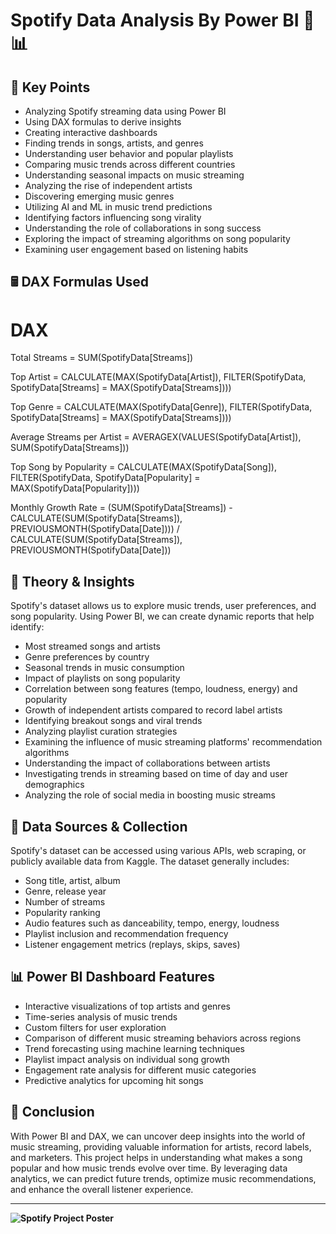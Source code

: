 # Spotify Data Analysis By Power BI 🎵📊

## 📌 Key Points
- Analyzing Spotify streaming data using Power BI
- Using DAX formulas to derive insights
- Creating interactive dashboards
- Finding trends in songs, artists, and genres
- Understanding user behavior and popular playlists
- Comparing music trends across different countries
- Understanding seasonal impacts on music streaming
- Analyzing the rise of independent artists
- Discovering emerging music genres
- Utilizing AI and ML in music trend predictions
- Identifying factors influencing song virality
- Understanding the role of collaborations in song success
- Exploring the impact of streaming algorithms on song popularity
- Examining user engagement based on listening habits

## 🖩 DAX Formulas Used
# DAX
Total Streams = SUM(SpotifyData[Streams])

Top Artist = CALCULATE(MAX(SpotifyData[Artist]), 
    FILTER(SpotifyData, SpotifyData[Streams] = MAX(SpotifyData[Streams])))

Top Genre = CALCULATE(MAX(SpotifyData[Genre]), 
    FILTER(SpotifyData, SpotifyData[Streams] = MAX(SpotifyData[Streams])))

Average Streams per Artist = AVERAGEX(VALUES(SpotifyData[Artist]), 
    SUM(SpotifyData[Streams]))

Top Song by Popularity = CALCULATE(MAX(SpotifyData[Song]), 
    FILTER(SpotifyData, SpotifyData[Popularity] = MAX(SpotifyData[Popularity])))

Monthly Growth Rate = (SUM(SpotifyData[Streams]) - 
    CALCULATE(SUM(SpotifyData[Streams]), PREVIOUSMONTH(SpotifyData[Date]))) / 
    CALCULATE(SUM(SpotifyData[Streams]), PREVIOUSMONTH(SpotifyData[Date]))


## 📖 Theory & Insights
Spotify's dataset allows us to explore music trends, user preferences, and song popularity. Using Power BI, we can create dynamic reports that help identify:
- Most streamed songs and artists
- Genre preferences by country
- Seasonal trends in music consumption
- Impact of playlists on song popularity
- Correlation between song features (tempo, loudness, energy) and popularity
- Growth of independent artists compared to record label artists
- Identifying breakout songs and viral trends
- Analyzing playlist curation strategies
- Examining the influence of music streaming platforms' recommendation algorithms
- Understanding the impact of collaborations between artists
- Investigating trends in streaming based on time of day and user demographics
- Analyzing the role of social media in boosting music streams

## 🎼 Data Sources & Collection
Spotify's dataset can be accessed using various APIs, web scraping, or publicly available data from Kaggle. The dataset generally includes:
- Song title, artist, album
- Genre, release year
- Number of streams
- Popularity ranking
- Audio features such as danceability, tempo, energy, loudness
- Playlist inclusion and recommendation frequency
- Listener engagement metrics (replays, skips, saves)

## 📊 Power BI Dashboard Features
- Interactive visualizations of top artists and genres
- Time-series analysis of music trends
- Custom filters for user exploration
- Comparison of different music streaming behaviors across regions
- Trend forecasting using machine learning techniques
- Playlist impact analysis on individual song growth
- Engagement rate analysis for different music categories
- Predictive analytics for upcoming hit songs

## 🚀 Conclusion
With Power BI and DAX, we can uncover deep insights into the world of music streaming, providing valuable information for artists, record labels, and marketers. This project helps in understanding what makes a song popular and how music trends evolve over time. By leveraging data analytics, we can predict future trends, optimize music recommendations, and enhance the overall listener experience.

---
**![Spotify Project Poster](spotify_poster.jpg)**
